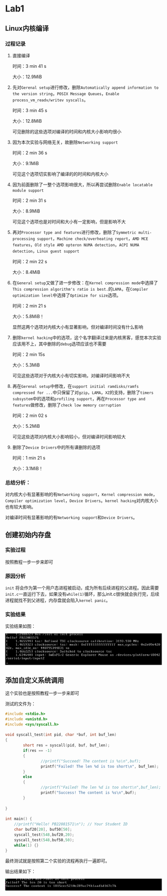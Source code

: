# Lab1

## Linux内核编译

### 过程记录

1. 直接编译

   时间：3 min 41 s

   大小：12.9MiB

2. 先对`Gerenal setup`进行修改，删除`Automatically append information to the version string`，`POSIX Message Queues`，`Enable process_vm_readv/writev syscalls`。

   时间：3 min 45 s

   大小：12.8MiB

   可见删除的这些选项对编译的时间和内核大小影响均很小

3. 因为本次实验与网络无关，故删除`Networking support`

   时间：2 min 36 s

   大小：9.1MiB

   可见这个选项切实影响了编译的的时间和内核大小

4. 因为前面删除了一整个选项影响很大，所以再尝试删除`Enable locatable module support`

   时间：2 min 31 s

   大小：8.9MiB

   可见这个选项也是对时间和大小有一定影响，但是影响不大

5. 再对`Processor type and features`进行修改，删除了`Symmetric multi-processing support`，`Machine check/overheating report`，`AMD MCE features`，`Old style AMD opteron NUMA detection`，`ACPI NUMA detection`，`Linux guest support`

   时间：2 min 22 s

   大小：8.4MiB

6. 在`General setup`又做了进一步修改：在`Kernel compression mode`中选择了`This compression algorithm's ratio is best.`的`LAMA`，在`Compiler optimization level`中选择了`Optimize for size`选项。

   时间：2 min 21 s

   大小：5.8MiB！

   显然这两个选项对内核大小有显著影响，但对编译时间没有什么影响

7. 删除`kernel hacking`中的选项，这个名字翻译过来是内核黑客，感觉本次实验应该用不上，其中删除的`debug`选项应该也不需要

   时间：2 min 15s

   大小：5.3MiB

   可见这些选项对于内核大小有切实影响，对编译时间影响不大

8. 再在`Gerenal setup`中修改，在`support initial ramdisks/ramfs compressed for ...`中只保留了对`gzip`，`LAMA`，`XZ`的支持，删除了`timers subsystem`中的选项和`profiling support`，再在`Processor type and features`做修改，删除了`check low memory corruption`

   时间：2 min 02 s

   大小：5.2MiB

   可见这些选项对内核大小影响较小，但对编译时间影响较大

9. 删除了`Device Drivers`中的所有课删除的选项

   时间：1 min 21 s

   大小：3.1MiB！

### 总结分析：

对内核大小有显著影响的有`Networking support`，`Kernel compression mode`，`Compiler optimization level`，`Device Drivers`。`kernel hacking`对内核大小也有较大影响。

对编译时间有显著影响的有`Networking support`和`Device Drivers`。



## 创建初始内存盘

### 实验过程

按照教程一步一步来即可

### 原因分析

`init` 将会作为第一个用户态进程被启动，成为所有后续进程的父进程。因此需要`init.c`一直运行下去，如果没有`while(1)`循环，那么init.c很快就会执行完，后续进程就找不到父进程，内存盘就会陷入`kernel panic`。

### 实验结果

实验结果如图：

<img src="./figs/phase2.png" alt="phase2" style="zoom:150%;" />



## 添加自定义系统调用

这个实验也是按照教程一步一步来即可

测试的文件为：

```c
#include <stdio.h>
#include <unistd.h>
#include <sys/syscall.h>

void syscall_test(int pid, char *buf, int buf_len)
{
        short res = syscall(pid, buf, buf_len);
        if(res == -1)
        {
                //printf("Succeed! The content is %s\n",buf);
                printf("Failed! The len %d is too short\n", buf_len);
        }
        else
        {
                //printf("Failed! The len %d is too short\n",buf_len);
                printf("Success! The content is %s\n",buf);
        }

}

int main() {
    //printf("Hello! PB22081571\n"); // Your Student ID
    char buf20[20], buf50[50];
    syscall_test(548,buf20,20);
    syscall_test(548,buf50,50);
    while(1) {}
}
```

最终测试就是按照第二个实验的流程再执行一遍即可。

输出结果如下：

<img src="./figs/phase3.png" alt="phase3" style="zoom:150%;" />

